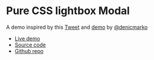 

# Pure CSS lightbox Modal

A demo inspired by this [Tweet](https://twitter.com/denicmarko/status/1350761109360414721) and [demo](https://codepen.io/denic/pen/ZEbKgPp) by [@denicmarko](https://twitter.com/denicmarko)


- [Live demo](https://css-modal-using-target-pseudo-class.rolandjlevy.repl.co/)
- [Source code](https://repl.it/@RolandJLevy/css-modal-using-target-pseudo-class)
- [Github repo]()